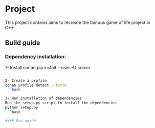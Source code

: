 # Project
This project contains aims to recreate the famous game of life project in C++

## Build guide

### Dependency installation:
1- Install conan
pip install --user -U conan
```bash

2- Create a profile
conan profile detect --force
```bash

3- Run installation of dependencies
Run the setup.py script to install the dependencies
python setup.py
```bash

#### Run guide

